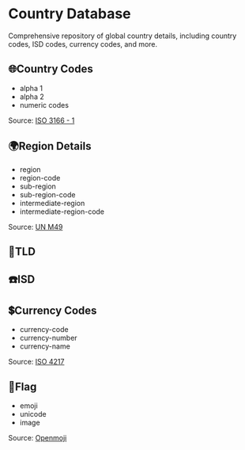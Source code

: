 # Country Database
Comprehensive repository of global country details, including country codes, ISD codes, currency codes, and more. 

## 🌐Country Codes
- alpha 1
- alpha 2
- numeric codes
  
Source: [ISO 3166 - 1](https://en.wikipedia.org/wiki/ISO_3166-1)

## 🌍Region Details
- region
- region-code
- sub-region
- sub-region-code
- intermediate-region
- intermediate-region-code

Source: [UN M49](https://unstats.un.org/unsd/methodology/m49/overview/)

## 🔗TLD

## ☎️ISD

## 💲Currency Codes
- currency-code
- currency-number
- currency-name

Source: [ISO 4217](https://en.wikipedia.org/wiki/ISO_4217)

## 🚩Flag
- emoji
- unicode
- image

Source: [Openmoji](https://openmoji.org/library/)
